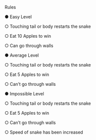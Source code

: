 Rules


● Easy Level

○ Touching tail or body restarts the snake

○ Eat 10 Apples to win

○ Can go through walls


● Average Level

○ Touching tail or body restarts the snake

○ Eat 5 Apples to win

○ Can’t go through walls


● Impossible Level

○ Touching tail or body restarts the snake

○ Eat 5 Apples to win

○ Can’t go through walls

○ Speed of snake has been increased

